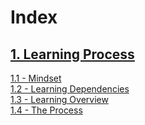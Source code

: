 # Index
## [1. Learning Process](Learning%20Process)
  [1.1 - Mindset](Learning%20Process/1.%20Mindset.md)  
  [1.2 - Learning Dependencies](Learning%20Process/2.%20Learning%20Dependencies.md)  
  [1.3 - Learning Overview](Learning%20Process/3.%20Learning%20Overview.md)  
  [1.4 - The Process](Learning%20Process/4.%20The%20Process.md)

